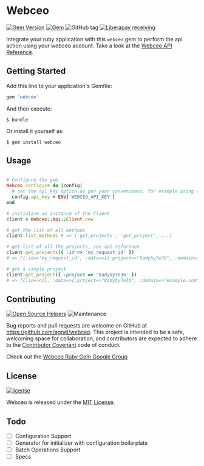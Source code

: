 # Webceo

[![Gem Version](https://badge.fury.io/rb/webceo.svg)][gem_version]
[![Gem](https://img.shields.io/gem/dv/webceo/stable.svg)][gem_downloads]
![GitHub tag](https://img.shields.io/github/tag/agnel/webceo.svg)
[![Liberapay receiving](https://img.shields.io/liberapay/receives/agnelwaghela.svg)][liberapay_donate_link]

[gem_version]: https://badge.fury.io/rb/webceo
[gem_downloads]: https://rubygems.org/gems/webceo
[liberapay_donate_link]: https://liberapay.com/agnelwaghela/donate

Integrate your ruby application with this `webceo` gem to perform the api action using your webceo account. Take a look at the [Webceo API Reference](https://www.webceo.com/api-documentation.htm).

## Getting Started

Add this line to your application's Gemfile:

```ruby
gem 'webceo'
```

And then execute:

    $ bundle

Or install it yourself as:

    $ gem install webceo

## Usage

```ruby

# Configure the gem
Webceo.configure do |config|
  # set the api_key option as per your convenience, for example using environment variables
  config.api_key = ENV['WEBCEO_API_KEY']
end

# initialize an instance of the Client
client = Webceo::Api::Client.new

# get the list of all methods
client.list_methods # => ['get_projects', 'get_project', ...]

# get list of all the projects, see api reference
client.get_projects({ :id => 'my_request_id' })
# => [{:id=>'my_request_id', :data=>[{:project=>"8ady5y7e36", :domain=>"example.com", :user=>["user1@yoursite.com", "user2@yoursite.com", ... ]}, {:project=>"asg4563wef", :domain=>"example.com", :user=>["user3@yoursite.com", "user4@yoursite.com", ... ]}], :method=>"get_projects"}]

# get a single project
client.get_project({ :project => '8ady5y7e36' })
# => [{:id=>nil, :data=>{:project=>"8ady5y7e36", :domain=>"example.com", :user=>["user1@yoursite.com", "user2@yoursite.com", ... ]}, :method=>"get_projects"}]

```

## Contributing

[![Open Source Helpers](https://www.codetriage.com/agnel/webceo/badges/users.svg)][open_source_helpers]
![Maintenance](https://img.shields.io/maintenance/yes/2018.svg)

[open_source_helpers]: https://www.codetriage.com/agnel/webceo

Bug reports and pull requests are welcome on GitHub at https://github.com/agnel/webceo. This project is intended to be a safe, welcoming space for collaboration, and contributors are expected to adhere to the [Contributor Covenant](http://contributor-covenant.org) code of conduct.

Check out the [Webceo Ruby Gem Google Group](https://groups.google.com/forum/#!forum/webceo-api-client/)


## License

[![license](https://img.shields.io/github/license/agnel/webceo.svg)][mit_license]

[mit_license]: http://opensource.org/licenses/MIT

Webceo is released under the [MIT License](http://opensource.org/licenses/MIT).

## Todo

- [ ] Configuration Support
- [ ] Generator for initializer with configuration boilerplate
- [ ] Batch Operations Support
- [ ] Specs
